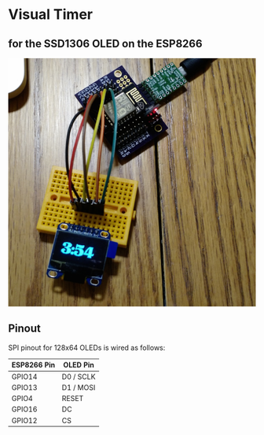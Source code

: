 # Visual Timer

## for the SSD1306 OLED on the ESP8266

![Working Example](working_example.jpg)

## Pinout

SPI pinout for 128x64 OLEDs is wired as follows:

| ESP8266 Pin | OLED Pin  |
| ----------- | --------- |
| GPIO14      | D0 / SCLK |
| GPIO13      | D1 / MOSI |
| GPIO4       | RESET     |
| GPIO16      | DC        |
| GPIO12      | CS        |
